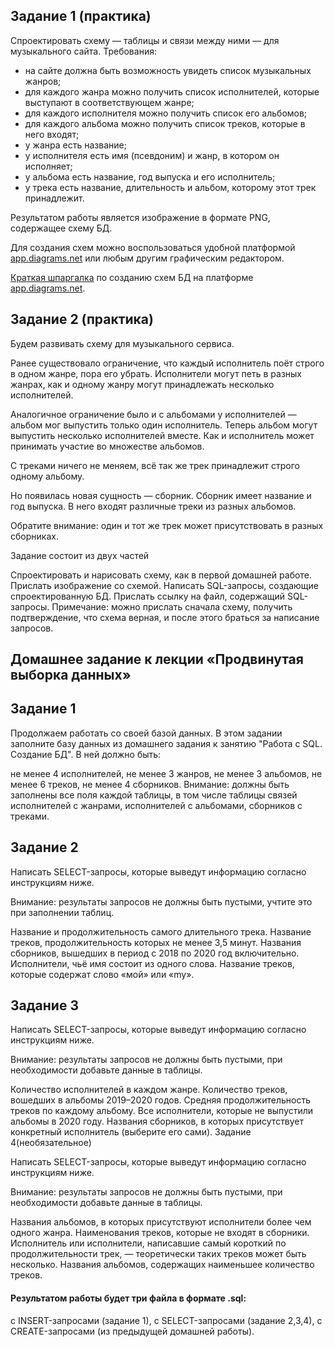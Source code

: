 ## Задание 1 (практика)

Спроектировать схему — таблицы и связи между ними — для музыкального сайта. Требования:

- на сайте должна быть возможность увидеть список музыкальных жанров;
- для каждого жанра можно получить список исполнителей, которые выступают в соответствующем жанре;
- для каждого исполнителя можно получить список его альбомов;
- для каждого альбома можно получить список треков, которые в него входят;
- у жанра есть название;
- у исполнителя есть имя (псевдоним) и жанр, в котором он исполняет;
- у альбома есть название, год выпуска и его исполнитель;
- у трека есть название, длительность и альбом, которому этот трек принадлежит.

Результатом работы является изображение в формате PNG, содержащее схему БД.

Для создания схем можно воспользоваться удобной платформой [app.diagrams.net](https://app.diagrams.net/) или любым другим графическим редактором.

[Краткая шпаргалка](https://docs.google.com/document/d/1KUagjHQQHIQYS2-qI0lgiV2wNxKdi00Q_Xw0nK7t3PA/edit?usp=sharing) по созданию схем БД на платформе [app.diagrams.net](https://app.diagrams.net/).

## Задание 2 (практика)
Будем развивать схему для музыкального сервиса.

Ранее существовало ограничение, что каждый исполнитель поёт строго в одном жанре, пора его убрать. Исполнители могут петь в разных жанрах, как и одному жанру могут принадлежать несколько исполнителей.

Аналогичное ограничение было и с альбомами у исполнителей — альбом мог выпустить только один исполнитель. Теперь альбом могут выпустить несколько исполнителей вместе. Как и исполнитель может принимать участие во множестве альбомов.

С треками ничего не меняем, всё так же трек принадлежит строго одному альбому.

Но появилась новая сущность — сборник. Сборник имеет название и год выпуска. В него входят различные треки из разных альбомов.

Обратите внимание: один и тот же трек может присутствовать в разных сборниках.

Задание состоит из двух частей

Спроектировать и нарисовать схему, как в первой домашней работе. Прислать изображение со схемой.
Написать SQL-запросы, создающие спроектированную БД. Прислать ссылку на файл, содержащий SQL-запросы.
Примечание: можно прислать сначала схему, получить подтверждение, что схема верная, и после этого браться за написание запросов.

Домашнее задание к лекции «Продвинутая выборка данных»
----
## Задание 1

Продолжаем работать со своей базой данных. В этом задании заполните базу данных из домашнего задания к занятию "Работа с SQL. Создание БД". В ней должно быть:

не менее 4 исполнителей,
не менее 3 жанров,
не менее 3 альбомов,
не менее 6 треков,
не менее 4 сборников.
Внимание: должны быть заполнены все поля каждой таблицы, в том числе таблицы связей исполнителей с жанрами, исполнителей с альбомами, сборников с треками.

## Задание 2

Написать SELECT-запросы, которые выведут информацию согласно инструкциям ниже.

Внимание: результаты запросов не должны быть пустыми, учтите это при заполнении таблиц.

Название и продолжительность самого длительного трека.
Название треков, продолжительность которых не менее 3,5 минут.
Названия сборников, вышедших в период с 2018 по 2020 год включительно.
Исполнители, чьё имя состоит из одного слова.
Название треков, которые содержат слово «мой» или «my».
## Задание 3

Написать SELECT-запросы, которые выведут информацию согласно инструкциям ниже.

Внимание: результаты запросов не должны быть пустыми, при необходимости добавьте данные в таблицы.

Количество исполнителей в каждом жанре.
Количество треков, вошедших в альбомы 2019–2020 годов.
Средняя продолжительность треков по каждому альбому.
Все исполнители, которые не выпустили альбомы в 2020 году.
Названия сборников, в которых присутствует конкретный исполнитель (выберите его сами).
Задание 4(необязательное)

Написать SELECT-запросы, которые выведут информацию согласно инструкциям ниже.

Внимание: результаты запросов не должны быть пустыми, при необходимости добавьте данные в таблицы.

Названия альбомов, в которых присутствуют исполнители более чем одного жанра.
Наименования треков, которые не входят в сборники.
Исполнитель или исполнители, написавшие самый короткий по продолжительности трек, — теоретически таких треков может быть несколько.
Названия альбомов, содержащих наименьшее количество треков.

#### Результатом работы будет три файла в формате .sql:

с INSERT-запросами (задание 1),
с SELECT-запросами (задание 2,3,4),
с CREATE-запросами (из предыдущей домашней работы).
